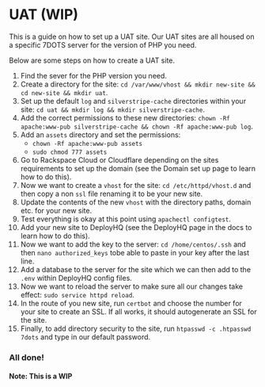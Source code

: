 # UAT (WIP)

This is a guide on how to set up a UAT site. Our UAT sites are all housed on a specific 7DOTS server for the version of PHP you need.

Below are some steps on how to create a UAT site.

1. Find the sever for the PHP version you need.
2. Create a directory for the site: `cd /var/www/vhost && mkdir new-site && cd new-site && mkdir uat`.
3. Set up the default `log` and `silverstripe-cache` directories within your site: `cd uat && mkdir log && mkdir silverstripe-cache`.
4. Add the correct permissions to these new directories: `chown -Rf apache:www-pub silverstripe-cache && chown -Rf apache:www-pub log`.
5. Add an `assets` directory and set the permissions:
   - `chown -Rf apache:www-pub assets`
   - `sudo chmod 777 assets`
6. Go to Rackspace Cloud or Cloudflare depending on the sites requirements to set up the domain (see the Domain set up page to learn how to do this).
7. Now we want to create a `vhost` for the site: `cd /etc/httpd/vhost.d` and then copy a non `ssl` file renaming it to be your new site.
8. Update the contents of the new `vhost` with the directory paths, domain etc. for your new site.
9. Test everything is okay at this point using `apachectl configtest`.
10. Add your new site to DeployHQ (see the DeployHQ page in the docs to learn how to do this).
11. Now we want to add the key to the server: `cd /home/centos/.ssh` and then `nano authorized_keys` tobe able to paste in your key after the last line.
12. Add a database to the server for the site which we can then add to the `.env` within DeployHQ config files.
13. Now we want to reload the server to make sure all our changes take effect: `sudo service httpd reload`.
14. In the route of you new site, run `certbot` and choose the number for your site to create an SSL. If all works, it should autogenerate an SSL for the site.
15. Finally, to add directory security to the site, run `htpasswd -c .htpasswd 7dots` and type in our default password.

### All done!

#### Note: This is a WIP
